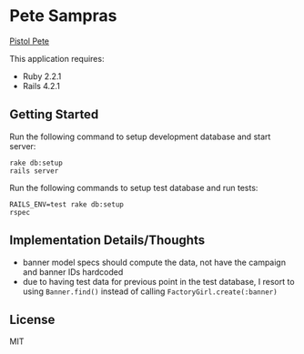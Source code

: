 Pete Sampras
================

[Pistol Pete](http://www.wikiwand.com/en/Pete_Sampras)

This application requires:

- Ruby 2.2.1
- Rails 4.2.1

Getting Started
---------------

Run the following command to setup development database and start server:

```
rake db:setup
rails server
```

Run the following commands to setup test database and run tests:

```
RAILS_ENV=test rake db:setup
rspec
```

Implementation Details/Thoughts
-------------------------------

* banner model specs should compute the data, not have the campaign and banner IDs hardcoded
* due to having test data for previous point in the test database, I resort to using `Banner.find()` instead of calling `FactoryGirl.create(:banner)`

License
-------
MIT
